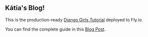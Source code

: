 ## Kátia's Blog!

This is the production-ready [Django Girls Tutorial](https://tutorial.djangogirls.org/en/) deployed to Fly.io.

You can find the complete guide in this [Blog Post](https://fly.io/django-beats/deploying-django-to-production/).
